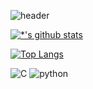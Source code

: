 ![header](https://capsule-render.vercel.app/api?type=rounded&color=7FFFD4&height=300&section=header&text=gapalyt%20&fontSize=90&fontColor=FFFFFF&animation=scaleIn)

[![*'s github stats](https://github-readme-stats.vercel.app/api?username=gapalyt&show_icons=true&theme=highcontrast)](https://github.com/gapalyt)

[![Top Langs](https://github-readme-stats.vercel.app/api/top-langs/?username=gapalyt&layout=compact)](https://github.com/gapalyt/githubreadme-stats)

![C](https://img.shields.io/badge/-C-123456?style=flat-square&logo=C&logoColor=white)
![python](https://img.shields.io/badge/-python-3776AB?style=flat&logo=python&logoColor=white)
